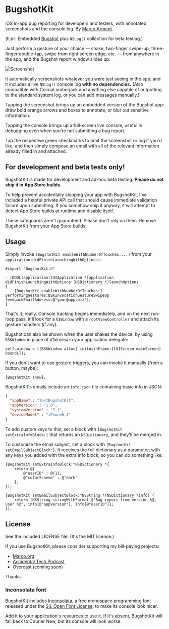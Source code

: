 BugshotKit
==========

iOS in-app bug reporting for developers and testers, with annotated screenshots and the console log. By [Marco Arment](http://www.marco.org/).

(tl;dr: Embedded [Bugshot](http://www.marco.org/bugshot) plus `NSLog()` collection for beta testing.)

Just perform a gesture of your choice — shake, two-finger swipe-up, three-finger double-tap, swipe from right screen edge, etc. — from anywhere in the app, and the Bugshot report window slides up:

![Screenshot](https://raw.github.com/marcoarment/BugshotKit/master/example-screenshot.png)

It automatically screenshots whatever you were just seeing in the app, and it includes a live `NSLog()` console log **with no dependencies.** (Also compatible with CocoaLumberjack and anything else capable of outputting to the standard system log, or you can add messages manually.)

Tapping the screenshot brings up an embedded version of the Bugshot app: draw bold orange arrows and boxes to annotate, or blur out sensitive information.

Tapping the console brings up a full-screen live console, useful in debugging even when you're not submitting a bug report.

Tap the respective green checkmarks to omit the screenshot or log if you'd like, and then simply compose an email with all of the relevant information already filled in and attached.

## For development and beta tests only!

BugshotKit is made for development and ad-hoc beta testing. **Please do not ship it in App Store builds.**

To help prevent accidentally shipping your app with BugshotKit, I've included a helpful private API call that should cause immediate validation failure upon submitting. If you somehow ship it anyway, it will attempt to detect App Store builds at runtime and disable itself.

These safeguards aren't guaranteed. Please don't rely on them. Remove BugshotKit from your App Store builds.

## Usage

Simply invoke `[BugshotKit enableWithNumberOfTouches:...]` from your `application:didFinishLaunchingWithOptions:`:

```obj-c
#import "BugshotKit.h"

- (BOOL)application:(UIApplication *)application didFinishLaunchingWithOptions:(NSDictionary *)launchOptions
{
    [BugshotKit enableWithNumberOfTouches:1 performingGestures:BSKInvocationGestureSwipeUp feedbackEmailAddress:@"your@app.biz"];
}
```

That's it, really. Console tracking begins immediately, and on the next run-loop pass, it'll look for a `UIWindow` with a `rootViewController` and attach its gesture handlers (if any).

Bugshot can also be shown when the user shakes the device, by using `BSKWindow` in place of `UIWindow` in your application delegate:

```obj-c
self.window = [[BSKWindow alloc] initWithFrame:[[UIScreen mainScreen] bounds]];
```

If you don't want to use gesture triggers, you can invoke it manually (from a button, maybe):

```obj-c
[BugshotKit show];
```

BugshotKit's emails include an `info.json` file containing basic info in JSON:

```json
{
  "appName" : "TestBugshotKit",
  "appVersion" : "1.0",
  "systemVersion" : "7.1",
  "deviceModel" : "iPhone6,1"
}
```

To add custom keys to this, set a block with `[BugshotKit setExtraInfoBlock:]` that returns an `NSDictionary`, and they'll be merged in.

To customize the email subject, set a block with `[BugshotKit setEmailSubjectBlock:]`. It receives the full dictionary as a parameter, with any keys you added with the extra info block, so you can do something like:

```obj-c
[BugshotKit setExtraInfoBlock:^NSDictionary *{
    return @{
        @"userID" : @(1),
        @"colorScheme" : @"dark"
    };
}];

[BugshotKit setEmailSubjectBlock:^NSString *(NSDictionary *info) {
    return [NSString stringWithFormat:@"Bug report from version %@, user %@", info[@"appVersion"], info[@"userID"]];
}];
```

## License

See the included LICENSE file. (It's the MIT license.)

If you use BugshotKit, please consider supporting my bill-paying projects:

* [Marco.org](http://www.marco.org/)
* [Accidental Tech Podcast](http://atp.fm/)
* [Overcast](http://overcast.fm/) (coming soon)

Thanks.

### Inconsolata font

BugshotKit includes [Inconsolata](http://levien.com/type/myfonts/inconsolata.html), a free monospace programming font released under the [SIL Open Font License](http://scripts.sil.org/cms/scripts/page.php?site_id=nrsi&item_id=OFL), to make its console look nicer.

Add it to your application's resources to use it. If it's absent, BugshotKit will fall back to Courier New, but its console will look worse.
